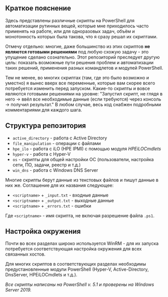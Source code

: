 ## Краткое пояснение

Здесь представлены различные скрипты на PowerShell для автоматизации рутинных вещей, которые мне приходилось часто применять на работе, или для одноразовых задач, объём и монотонность которых была такова, что я сразу решал их скриптами.

Отмечу отдельно: многие, даже большинство из этих скриптов **не являются готовыми решениями** под любую схожую задачу - это упущение сделано сознательно. Этот репозиторий преследует другую цель: показать возможные пути решения проблем и автоматизации таких решений, применения разных командлетов и модулей PowerShell.

Тем не менее, во многих скриптах (там, где это было возможно и уместно) я вынес вверх все переменные, которые вам скорее всего потребуется изменить перед запуском. Какие-то скрипты и вовсе являются готовыми решениями на уровне: "Запустил скрипт, не глядя в него -> ввёл все необходимые данные (если требуются) через консоль -> получил результат." В любом случае, весь код снабжен подробными комментариями для каждого шага.

## Структура репозитория

- `active_directory` - работа с Active Directory
- `file_manipulation` - операции с файлами
- `hpe_ilo` - работа с iLO (HPE IPMI) с помощью модуля *HPEiLOCmdlets*
- `hyper-v` - работа с Hyper-V
- `os` - скрипты для общей настройки ОС (пользователи, настройка сети, ПО, задачи, реестр и т.д.)
- `win_dns` - работа с Windows DNS Server

Многие скрипты берут данные из текстовых файлов и пишут данные в них же. Соглашение для их названия следующее:
- `<scriptname>` + `_input.txt` - входные данные
- `<scriptname>` + `_output.txt` - выходные данные
- `<scriptname>` + `_errors.txt` - ошибки

Где `<scriptname>` - имя скрипта, не включая разрешение файла `.ps1`.

## Настройка окружения

Почти во всех разделах широко используется WinRM - для их запуска потребуется соответствующая настройка окружения для всех связанных хостов.

Для многих скриптов в соответствующих разделах необходимы предустановленные модули PowerShell (Hyper-V, Active-Directory, DnsServer, HPEiLOCmdlets и т.д.).

*Все скрипты написаны на PowerShell v. 5.1 и проверены на Windows Server 2019.*